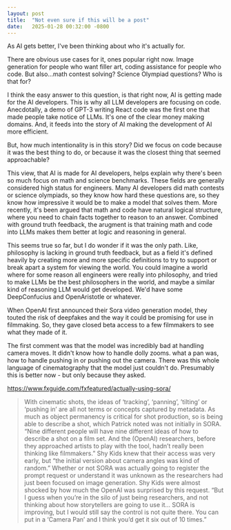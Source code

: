 ```yaml
---
layout: post
title:  "Not even sure if this will be a post"
date:   2025-01-28 00:32:00 -0800
---
```


As AI gets better, I've been thinking about who it's actually for.

There are obvious use cases for it, ones popular right now. Image generation for people
who want filler art, coding assistance for people who code. But also...math contest
solving? Science Olympiad questions? Who is that for?

I think the easy answer to this question, is that right now, AI is getting made for
the AI developers. This is why all LLM developers are focusing on code. Anecdotally, a
demo of GPT-3 writing React code was the first one that made people take notice of LLMs.
It's one of the clear money making domains. And, it feeds into the story of AI making
the development of AI more efficient.

But, how much intentionality is in this story? Did we focus on code because it was the best
thing to do, or because it was the closest thing that seemed approachable?

This view, that AI is made for AI developers, helps explain why there's been so much focus
on math and science benchmarks. These fields are generally considered high status for engineers.
Many AI developers did math contests or science olympiads, so they know how hard these questions are, so they
know how impressive it would be to make a model that solves them. More recently, it's been argued
that math and code have natural logical structure, where you need to chain facts together to reason to
an answer. Combined with ground truth feedback, the arugment is that training math and code into
LLMs makes them better at logic and reasoning in general.

This seems true so far, but I do wonder if it was the only path. Like, philosophy is lacking in ground
truth feedback, but as a field it's defined heavily by creating more and more specific definitions to
try to support or break apart a system for viewing the world. You could imagine a world where for some reason
all engineers were really into philosophy, and tried to make LLMs be the best philosophers in the world,
and maybe a similar kind of reasoning LLM would get developed. We'd have some
DeepConfucius and OpenAristotle or whatever.

When OpenAI first announced their Sora video generation model, they touted the risk of deepfakes and the
way it could be promising for use in filmmaking. So, they gave closed beta access to a few filmmakers to see
what they made of it.

The first comment was that the model was incredibly bad at handling camera moves. It didn't know how to handle
dolly zooms. what a pan was, how to handle pushing in or pushing out the camera. There was this whole language
of cinematography that the model just couldn't do. Presumably this is better now - but only because they asked.

https://www.fxguide.com/fxfeatured/actually-using-sora/

> With cinematic shots, the ideas of ‘tracking’, ‘panning’, ’tilting’ or ‘pushing in’ are all not terms or concepts captured by metadata. As much as object permanency is critical for shot production, so is being able to describe a shot, which Patrick noted was not initially in SORA. “Nine different people will have nine different ideas of how to describe a shot on a film set. And the (OpenAI) researchers, before they approached artists to play with the tool, hadn’t really been thinking like filmmakers.” Shy Kids knew that their access was very early, but “the initial version about camera angles was kind of random.” Whether or not SORA was actually going to register the prompt request or understand it was unknown as the researchers had just been focused on image generation. Shy Kids were almost shocked by how much the OpenAI was surprised by this request. “But I guess when you’re in the silo of just being researchers, and not thinking about how storytellers are going to use it… SORA is improving, but I would still say the control is not quite there. You can put in a  ‘Camera Pan’ and I think you’d get it six out of 10 times.”

